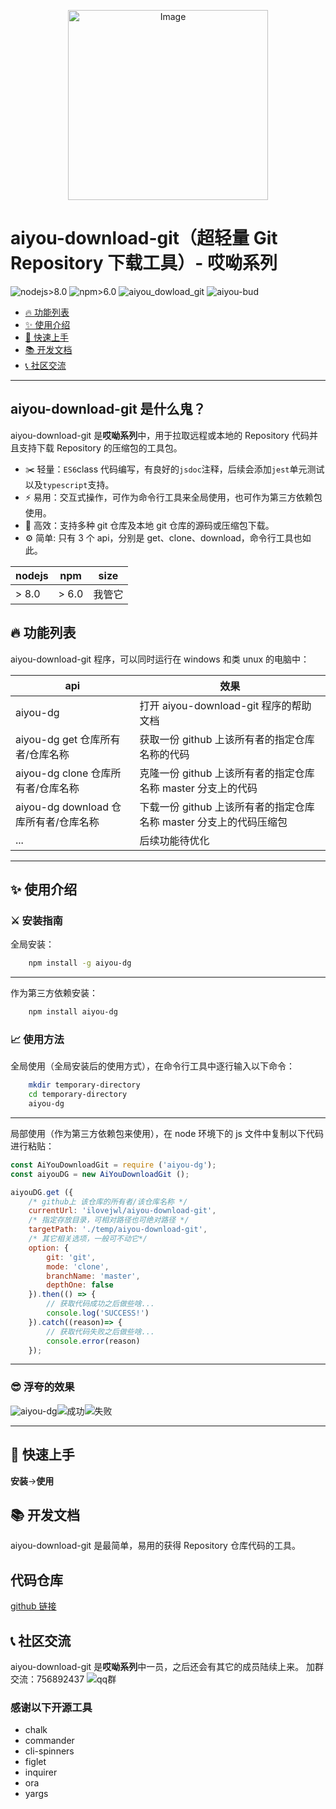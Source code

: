 <p align="center">
    <img src="./sources/logo.png" alt="Image" width="320" height="304"/>
</p>

# aiyou-download-git（超轻量 Git Repository 下载工具）- 哎呦系列

![nodejs>8.0](https://img.shields.io/badge/nodejs-%3E%208.0-brightgreen.svg?id=aiyou-dg)
![npm>6.0](https://img.shields.io/badge/npm-%20%3E%206.0-brightgreen.svg?id=aiyou-dg)
![aiyou_dowload_git](https://img.shields.io/badge/aiyou_dowload_git-1.0.0-brightgreen.svg?id=aiyou-dg)
![aiyou-bud](https://img.shields.io/badge/aiyou-bud-brightgreen.svg?id=aiyou-dg)

- [🔥 功能列表](##功能列表)
- [✨ 使用介绍](#使用介绍)
- [🚀 快速上手](#快速上手)
- [📚 开发文档](#开发文档)
- [📞 社区交流](#社区交流)

---

## aiyou-download-git 是什么鬼？

aiyou-download-git 是**哎呦系列**中，用于拉取远程或本地的 Repository 代码并且支持下载 Repository 的压缩包的工具包。

- ✂️ 轻量：`ES6`class 代码编写，有良好的`jsdoc`注释，后续会添加`jest`单元测试以及`typescript`支持。
- ⚡ 易用：交互式操作，可作为命令行工具来全局使用，也可作为第三方依赖包使用。
- 💉 高效：支持多种 git 仓库及本地 git 仓库的源码或压缩包下载。
- ⚙️️ 简单: 只有 3 个 api，分别是 get、clone、download，命令行工具也如此。

| nodejs | npm   | size   |
| ------ | ----- | ------ |
| > 8.0  | > 6.0 | 我管它 |

## 🔥 功能列表

aiyou-download-git 程序，可以同时运行在 windows 和类 unux 的电脑中：

| api                                   | 效果                                                               |
| ------------------------------------- | ------------------------------------------------------------------ |
| aiyou-dg                              | 打开 aiyou-download-git 程序的帮助文档                             |
| aiyou-dg get 仓库所有者/仓库名称      | 获取一份 github 上该所有者的指定仓库名称的代码                     |
| aiyou-dg clone 仓库所有者/仓库名称    | 克隆一份 github 上该所有者的指定仓库名称 master 分支上的代码       |
| aiyou-dg download 仓库所有者/仓库名称 | 下载一份 github 上该所有者的指定仓库名称 master 分支上的代码压缩包 |
| ...                                   | 后续功能待优化                                                     |

---

## ✨ 使用介绍

### ⚔️ 安装指南

全局安装：

```bash
    npm install -g aiyou-dg
```

---

作为第三方依赖安装：

```bash
    npm install aiyou-dg
```

### 📈 使用方法

全局使用（全局安装后的使用方式），在命令行工具中逐行输入以下命令：

```bash
    mkdir temporary-directory
    cd temporary-directory
    aiyou-dg
```

---

局部使用（作为第三方依赖包来使用），在 node 环境下的 js 文件中复制以下代码进行粘贴：

```javascript
const AiYouDownloadGit = require ('aiyou-dg');
const aiyouDG = new AiYouDownloadGit ();

aiyouDG.get ({
    /* github上 该仓库的所有者/该仓库名称 */
    currentUrl: 'ilovejwl/aiyou-download-git',
    /* 指定存放目录，可相对路径也可绝对路径 */
    targetPath: './temp/aiyou-download-git',
    /* 其它相关选项，一般可不动它*/
    option: {
        git: 'git',
        mode: 'clone',
        branchName: 'master',
        depthOne: false
    }).then(() => {
        // 获取代码成功之后做些啥...
        console.log('SUCCESS!')
    }).catch((reason)=> {
        // 获取代码失败之后做些啥...
        console.error(reason)
    });

```

---

### 😎 浮夸的效果

![aiyou-dg](./sources/20200228225545.png)![成功](./sources/20200228225827.png)![失败](./sources/20200228225713.png)

---

## 🚀 快速上手

**安装**->**使用**

## 📚 开发文档

aiyou-download-git 是最简单，易用的获得 Repository 仓库代码的工具。

## 代码仓库

[github 链接](https://github.com/ilovejwl/aiyou-download-git)

## 📞 社区交流

aiyou-download-git 是**哎呦系列**中一员，之后还会有其它的成员陆续上来。
加群交流：756892437
![qq群](./sources/20200228230627.png)

### 感谢以下开源工具

- chalk
- commander
- cli-spinners
- figlet
- inquirer
- ora
- yargs
